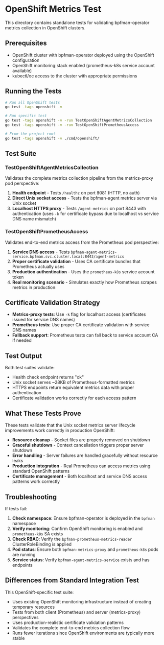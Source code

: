 # OpenShift Metrics Test

This directory contains standalone tests for validating bpfman-operator metrics collection in OpenShift clusters.

## Prerequisites

- OpenShift cluster with bpfman-operator deployed using the OpenShift configuration
- OpenShift monitoring stack enabled (prometheus-k8s service account available)
- kubectl/oc access to the cluster with appropriate permissions

## Running the Tests

```bash
# Run all OpenShift tests
go test -tags openshift -v

# Run specific test
go test -tags openshift -v -run TestOpenShiftAgentMetricsCollection
go test -tags openshift -v -run TestOpenShiftPrometheusAccess

# From the project root
go test -tags openshift -v ./cmd/openshift/
```

## Test Suite

### TestOpenShiftAgentMetricsCollection

Validates the complete metrics collection pipeline from the metrics-proxy pod perspective:

1. **Health endpoint** - Tests `/healthz` on port 8081 (HTTP, no auth)
2. **Direct Unix socket access** - Tests the bpfman-agent metrics server via Unix socket
3. **Localhost HTTPS proxy** - Tests `/agent-metrics` on port 8443 with authentication (uses `-k` for certificate bypass due to localhost vs service DNS name mismatch)

### TestOpenShiftPrometheusAccess

Validates end-to-end metrics access from the Prometheus pod perspective:

1. **Service DNS access** - Tests `bpfman-agent-metrics-service.bpfman.svc.cluster.local:8443/agent-metrics`
2. **Proper certificate validation** - Uses CA certificate bundles that Prometheus actually uses
3. **Production authentication** - Uses the `prometheus-k8s` service account token
4. **Real monitoring scenario** - Simulates exactly how Prometheus scrapes metrics in production

## Certificate Validation Strategy

- **Metrics-proxy tests**: Use `-k` flag for localhost access (certificates issued for service DNS names)
- **Prometheus tests**: Use proper CA certificate validation with service DNS names
- **Fallback support**: Prometheus tests can fall back to service account CA if needed

## Test Output

Both test suites validate:
- Health check endpoint returns "ok" 
- Unix socket serves ~28KB of Prometheus-formatted metrics
- HTTPS endpoints return equivalent metrics data with proper authentication
- Certificate validation works correctly for each access pattern

## What These Tests Prove

These tests validate that the Unix socket metrics server lifecycle improvements work correctly in production OpenShift:

- **Resource cleanup** - Socket files are properly removed on shutdown
- **Graceful shutdown** - Context cancellation triggers proper server shutdown
- **Error handling** - Server failures are handled gracefully without resource leaks
- **Production integration** - Real Prometheus can access metrics using standard OpenShift patterns
- **Certificate management** - Both localhost and service DNS access patterns work correctly

## Troubleshooting

If tests fail:

1. **Check namespace**: Ensure bpfman-operator is deployed in the `bpfman` namespace
2. **Verify monitoring**: Confirm OpenShift monitoring is enabled and `prometheus-k8s` SA exists
3. **Check RBAC**: Verify the `bpfman-prometheus-metrics-reader` ClusterRoleBinding is applied
4. **Pod status**: Ensure both `bpfman-metrics-proxy` and `prometheus-k8s` pods are running
5. **Service status**: Verify `bpfman-agent-metrics-service` exists and has endpoints

## Differences from Standard Integration Test

This OpenShift-specific test suite:
- Uses existing OpenShift monitoring infrastructure instead of creating temporary resources
- Tests from both client (Prometheus) and server (metrics-proxy) perspectives  
- Uses production-realistic certificate validation patterns
- Validates the complete end-to-end metrics collection flow
- Runs fewer iterations since OpenShift environments are typically more stable